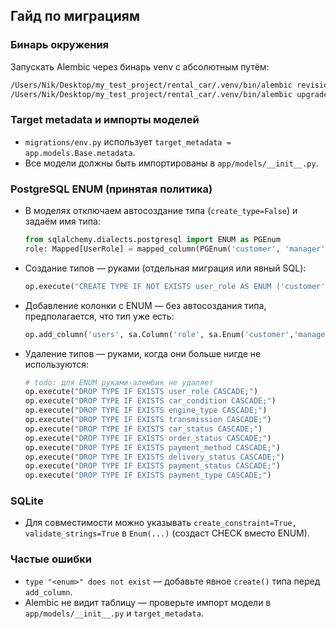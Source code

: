 ## Гайд по миграциям

### Бинарь окружения
Запускать Alembic через бинарь venv с абсолютным путём:
```bash
/Users/Nik/Desktop/my_test_project/rental_car/.venv/bin/alembic revision --autogenerate -m "Описание изменений"
/Users/Nik/Desktop/my_test_project/rental_car/.venv/bin/alembic upgrade head
```

### Target metadata и импорты моделей
- `migrations/env.py` использует `target_metadata = app.models.Base.metadata`.
- Все модели должны быть импортированы в `app/models/__init__.py`.

### PostgreSQL ENUM (принятая политика)
- В моделях отключаем автосоздание типа (`create_type=False`) и задаём имя типа:
  ```python
  from sqlalchemy.dialects.postgresql import ENUM as PGEnum
  role: Mapped[UserRole] = mapped_column(PGEnum('customer', 'manager', 'admin', name='user_role', create_type=False))
  ```
- Создание типов — руками (отдельная миграция или явный SQL):
  ```python
  op.execute("CREATE TYPE IF NOT EXISTS user_role AS ENUM ('customer','manager','admin');")
  ```
- Добавление колонки с ENUM — без автосоздания типа, предполагается, что тип уже есть:
  ```python
  op.add_column('users', sa.Column('role', sa.Enum('customer','manager','admin', name='user_role', create_type=False), nullable=False))
  ```
- Удаление типов — руками, когда они больше нигде не используются:
  ```python
  # todo: для ENUM руками-алембик не удаляет
  op.execute("DROP TYPE IF EXISTS user_role CASCADE;")
  op.execute("DROP TYPE IF EXISTS car_condition CASCADE;")
  op.execute("DROP TYPE IF EXISTS engine_type CASCADE;")
  op.execute("DROP TYPE IF EXISTS transmission CASCADE;")
  op.execute("DROP TYPE IF EXISTS car_status CASCADE;")
  op.execute("DROP TYPE IF EXISTS order_status CASCADE;")
  op.execute("DROP TYPE IF EXISTS payment_method CASCADE;")
  op.execute("DROP TYPE IF EXISTS delivery_status CASCADE;")
  op.execute("DROP TYPE IF EXISTS payment_status CASCADE;")
  op.execute("DROP TYPE IF EXISTS payment_type CASCADE;")
  ```

### SQLite
- Для совместимости можно указывать `create_constraint=True, validate_strings=True` в `Enum(...)` (создаст CHECK вместо ENUM).

### Частые ошибки
- `type "<enum>" does not exist` — добавьте явное `create()` типа перед `add_column`.
- Alembic не видит таблицу — проверьте импорт модели в `app/models/__init__.py` и `target_metadata`.


